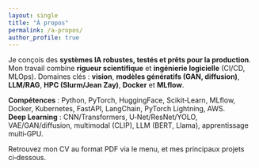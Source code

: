 ```yaml
---
layout: single
title: "À propos"
permalink: /a-propos/
author_profile: true
---
```


Je conçois des **systèmes IA robustes, testés et prêts pour la production**. Mon travail combine **rigueur scientifique** et **ingénierie logicielle** (CI/CD, MLOps). 
Domaines clés : **vision**, **modèles génératifs (GAN, diffusion)**, **LLM/RAG**, **HPC (Slurm/Jean Zay)**, **Docker** et **MLflow**.

**Compétences** : Python, PyTorch, HuggingFace, Scikit‑Learn, MLflow, Docker, Kubernetes, FastAPI, LangChain, PyTorch Lightning, AWS.  
**Deep Learning** : CNN/Transformers, U‑Net/ResNet/YOLO, VAE/GAN/diffusion, multimodal (CLIP), LLM (BERT, Llama), apprentissage multi‑GPU.

Retrouvez mon CV au format PDF via le menu, et mes principaux projets ci‑dessous.
